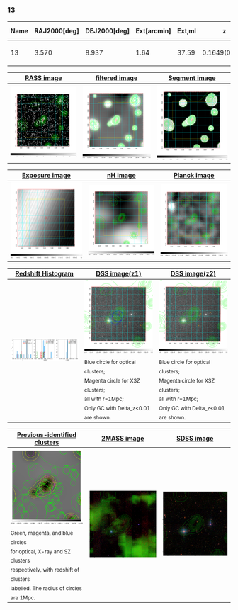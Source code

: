 <div STYLE="page-break-after: always;"></div>

### 13

|Name|RAJ2000[deg]|DEJ2000[deg] |Ext[arcmin]| Ext,ml | z | z_src| C|GC(XSZ,Delta_z<0.01)| GC(OPT,Delta_z<0.01)|GC| R_sig[arcmin] | R500[arcmin] | R500[Mpc]| CRsig[c/s] | CR500[c/s] |L500[1E44 erg/s]|F500[1E-12 erg/s/cm^2]| M500[1E14 Msun]|Tx[keV]|Cnt_sig|Beta|Rc[arcmin]|Comment|Alias|
|---|---|---|---|---|---|------|---|--------|---------|----------|---|---|---|---|---|---|---|---|---|---|---|---|---|---|
|13| 3.570| 8.937| 1.64| 37.59| 0.1649(0.005)| z1, z_xsz| B| MCXC| N, W| F20, MCXC, N, W| 18.775| 5.519| 0.936| 0.099(0.042)| 0.089(0.038)| 1.193(0.228)| 1.592(0.304)| 2.74(0.26)| 4.20(0.25)| 74.6| 0.935(-0.083+0.047)| 3.514(-0.458+0.393)| -| k145|

|[RASS image](../image/13/13_img.pdf)|[filtered image](../image/13/13_fil.pdf)|[Segment image](../image/13/13_seg.pdf)|
|-------------------|--------------------|-------------------|
| <img src="../image/13/13_img.png" width="300">  | <img src="../image/13/13_fil.png" width="300">   | <img src="../image/13/13_seg.png" width="300">  |

|[Exposure image](../image/13/13_mex.pdf)| [nH image](../image/13/13_nh.pdf)| [Planck image](../image/13/13_p.pdf)|
|-------------------|--------------------|-------------------|
|<img src="../image/13/13_mex.png" width="300">   | <img src="../image/13/13_nh.png" width="300">    | <img src="../image/13/13_p.png" width="300"> |

|[Redshift Histogram](../image/13/13_zg.pdf) | [DSS image(z1)](../image/13/13_dss_z1.pdf)      |  [DSS image(z2)](../image/13/13_dss_z2.pdf)    |
|-------------------|--------------------|-------------------|
|<img src="../image/13/13_zg.png" width="300"> |<img src="../image/13/13_dss_z1.png" width="300"> <sub><br>Blue circle for optical clusters; <br>Magenta circle for XSZ clusters; <br>all with r=1Mpc; <br>Only GC with Delta_z<0.01 are shown. </sub>| <img src="../image/13/13_dss_z2.png" width="300"><sub><br>Blue circle for optical clusters; <br>Magenta circle for XSZ clusters; <br>all with r=1Mpc; <br>Only GC with Delta_z<0.01 are shown. </sub> |

|[Previous-identified clusters](../image/13/13_gc.pdf) | [2MASS image](../image/13/13_2mass.pdf)      |[SDSS image](../image/13/13_sdss.pdf)   |
|-------------------|-------------------|-------------------|
|<img src=../image/13/13_gc.png width="300"> <br><sub>Green, magenta, and blue circles <br>for optical, X-ray and SZ clusters <br>respectively, with redshift of clusters <br>labelled. The radius of circles <br>are 1Mpc.</sub>|<img src="../image/13/13_2mass.png" width="300">  | <img src="../image/13/13_sdss.png" width="300">  |




